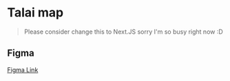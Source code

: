 # Talai map

> Please consider change this to Next.JS sorry I'm so busy right now :D

## Figma

[Figma Link](https://www.figma.com/file/Oxo4a9sC4bgJ2iKnnPJSKJ?node-id=0:1&locale=en&type=design)
